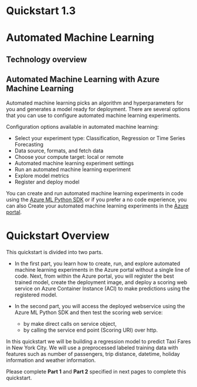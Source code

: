 # Quickstart 1.3 
# Automated Machine Learning
## Technology overview

## Automated Machine Learning with Azure Machine Learning
Automated machine learning picks an algorithm and hyperparameters for you and generates a model ready for deployment. There are several options that you can use to configure automated machine learning experiments.

Configuration options available in automated machine learning:

- Select your experiment type: Classification, Regression or Time Series Forecasting
- Data source, formats, and fetch data
- Choose your compute target: local or remote
- Automated machine learning experiment settings
- Run an automated machine learning experiment
- Explore model metrics
- Register and deploy model

You can create and run automated machine learning experiments in code using the [Azure ML Python SDK](https://docs.microsoft.com/en-us/azure/machine-learning/service/how-to-configure-auto-train) or if you prefer a no code experience, you can also Create your automated machine learning experiments in the [Azure portal](https://docs.microsoft.com/en-us/azure/machine-learning/service/how-to-create-portal-experiments).

# Quickstart Overview
This quickstart is divided into two parts.

* In the first part, you learn how to create, run, and explore automated machine learning experiments in the Azure portal without a single line of code. Next, from within the Azure portal, you will register the best trained model, create the deployment image, and deploy a scoring web service on Azure Container Instance (ACI) to make predictions using the registered model.

* In the second part, you will access the deployed webservice using the Azure ML Python SDK and then test the scoring web service:     
    * by make direct calls on service object,</br>
    * by calling the service end point (Scoring URI) over http.

In this quickstart we will be building a regression model to predict Taxi Fares in New York City. We will use a preprocessed labeled training data with features such as number of passengers, trip distance, datetime, holiday information and weather information.

Please complete **Part 1** and **Part 2** specified in next pages to complete this quickstart.








